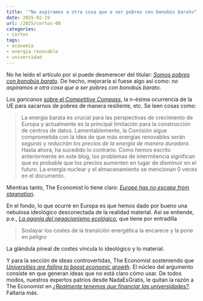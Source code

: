 ```yaml
---
title: '"No aspiramos a otra cosa que a ser pobres con bonobús barato" y otros enlaces sobre la agonía económica de Europa'
date: 2025-02-19
url: /2025/cortos-08
categories:
- cortos
tags:
- economía
- energía renovable
- universidad
---
```


No he leído el artículo por si puede desmerecer del titular: [_Somos pobres con bonobús barato_](https://elpais.com/opinion/2025-02-07/somos-pobres-con-bonobus-barato.html). De hecho, mejoraría si fuese algo así como: _no aspiramos a otra cosa que a ser pobres con bonobús barato_.

Los _garicanos_ [sobre el _Competitive Compass_](https://www.siliconcontinent.com/p/20-thoughts-on-the-competitiveness), la n-ésima ocurrencia de la UE para sacarnos de pobres de manera resiliente, etc. Se leen cosas como:

> La energía barata es crucial para las perspectivas de crecimiento de Europa y actualmente es la principal limitación para la construcción de centros de datos. Lamentablemente, la Comisión sigue comprometida con la idea de que más energías renovables serán _seguras_ y _reducirán los precios de la energía de manera duradera_. Hasta ahora, ha sucedido lo contrario. Como hemos escrito anteriormente en este blog, los problemas de intermitencia significan que es probable que los precios aumenten en lugar de disminuir en el futuro. La energía nuclear y el almacenamiento se mencionan 0 veces en el documento.

Mientras tanto, The Economist lo tiene claro: [_Europe has no escape from stagnation_](https://www.economist.com/finance-and-economics/2025/02/06/europe-has-no-escape-from-stagnation).

En el fondo, lo que ocurre en Europa es que hemos dado por bueno una nebulosa ideológico desconectada de la realidad material. Así se entiende, p.e., [_La agonía del negacionismo ecológico_](https://theobjective.com/elsubjetivo/opinion/2025-02-09/agonia-negacionismo-ecologico-benito-arrunada/), que tiene por entradilla

> Soslayar los costes de la transición energética la encarece y la pone en peligro

La glándula pineal de costes vincula lo ideológico y lo material.

Y para la sección de ideas controvertidas, The Economist sosteniendo que [_Universities are failing to boost economic growth_](https://www.economist.com/finance-and-economics/2024/02/05/universities-are-failing-to-boost-economic-growth). El núcleo del argumento consiste en que generan ideas que no está claro cómo usar. De todos modos, nuestros expertos patrios desde NadaEsGratis, le quitan la razón a The Economist en [_¿Realmente tenemos que financiar las universidades?_](https://nadaesgratis.es/cabrales/realmente-tenemos-que-financiar-las-universidades). Faltaría más.

